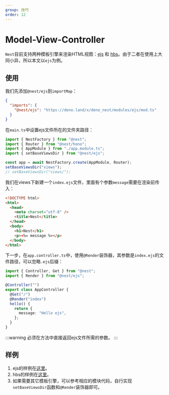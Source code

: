 ```yaml
---
group: 技巧
order: 12
---
```


# Model-View-Controller

`Nest`目前支持两种模板引擎来渲染HTML视图：[ejs](https://github.com/mde/ejs) 和 [hbs](https://handlebarsjs.com/)。由于二者在使用上大同小异，所以本文以`ejs`为例。

## 使用

我们先添加`@nest/ejs`到`importMap`：

```json
{
  "imports": {
    "@nest/ejs": "https://deno.land/x/deno_nest/modules/ejs/mod.ts"
  }
}
```

在`main.ts`中设置ejs文件所在的文件夹路径：

```typescript
import { NestFactory } from "@nest";
import { Router } from "@nest/hono";
import { AppModule } from "./app.module.ts";
import { setBaseViewsDir } from "@nest/ejs";

const app = await NestFactory.create(AppModule, Router);
setBaseViewsDir("views");
// setBaseViewsDir("views/");
```

我们在views下新建一个`index.ejs`文件，里面有个参数`message`需要在渲染前传入：

```html
<!DOCTYPE html>
<html>
  <head>
    <meta charset="utf-8" />
    <title>Nest</title>
  </head>
  <body>
    <h1>Nest</h1>
    <p><%= message %></p>
  </body>
</html>
```

下一步，在`app.controller.ts`中，使用`@Render`装饰器，其参数是`index.ejs`的文件路径，可以忽略`.ejs`后缀：

```typescript
import { Controller, Get } from "@nest";
import { Render } from "@nest/ejs";

@Controller("")
export class AppController {
  @Get("/")
  @Render("index")
  hello() {
    return {
      message: "Hello ejs",
    };
  }
}
```

:::warning
必须在方法中直接返回ejs文件所需的参数。
:::

## 样例

1. ejs的样例在[这里](https://deno.land/x/deno_nest/modules/ejs/example?source)。
2. hbs的样例在[这里](https://deno.land/x/deno_nest/modules/hbs/example?source)。
3. 如果需要其它模板引擎，可以参考相应的模块代码，自行实现`setBaseViewsDir`函数和`@Render`装饰器即可。
